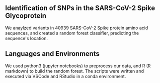 ## Identification of SNPs in the SARS-CoV-2 Spike Glycoprotein
We anaylzed variants in 40939 SARS-CoV-2 Spike protein amino acid sequences, and created a random forest classifier, predicting the sequence's location.

## Languages and Environments
We used python3 (jupyter notebooks) to preprocess our data, and R (R markdown) to build the random forest.
The scripts were written and executed via VSCode and RStudio in a conda environment.
